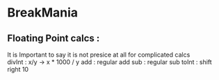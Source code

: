 # BreakMania
## Floating Point calcs : 
It is Important to say it is not presice at all for complicated calcs  
divInt : x/y -> x * 1000 / y 
add : regular add 
sub : regular sub 
toInt : shift right 10 
